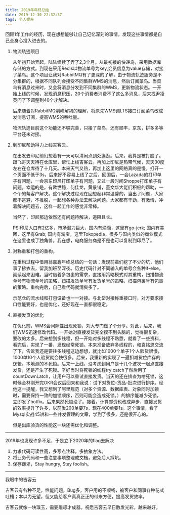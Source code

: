 ```yaml
---
title: 2019年年终总结
date: 2019-12-30 22:32:37
tags: 个人提升
---
```


回顾1年工作的经历，现在想想能够让自己记忆深刻的事情，发现这些事情都是自己全身心投入进去的。

1. 物流轨迹项目

   从年初开始弄起，陆陆续续了弄了2,3个月。从最初接的快递鸟，采用数据库存储的方式。到现在采用Redis以物流单号为key,会员信息为value存储，对接了菜鸟。这个项目让我对RabbitMQ有了更深的了解，由于物流轨迹服务是不分集群的，根据不同队列会接受不同集群WMS的消息，然后订阅菜鸟。当菜鸟有消息过来时，又会将消息分发到不同集群的WMS，更新物流状态。一开始上线的时候，发现消息积压，20个消费者消费不了这么多消息，后来找尹凌英问了下调整到40个才解决。

   后来随着对RabbitMQ削峰解耦的理解，将原先WMS调LTS接口订阅菜鸟改成发消息订阅，提高WMS的吞吐量。

   物流轨迹目前这个功能还不够完善，只接了菜鸟，还有顺丰，京东，拼多多等平台还未对接。

2. 到印尼帮助得力上线吉客云。

   在出发去印尼前幻想着有一天可以清闲点到处逛逛。后来，我算是被打脸了。跟飞哥天天待在仓库里，帮忙上线吉客云。再加上印尼是热带气候，天天30度左右在仓库待了十几天。本来天气又热，再加上这里的网络真的是慢。打开一个页面不低于3s，后来好不容易上线了之后。回国后，一会Lazada的打印单子有问题，一会京东印尼打印单子有问题，又过一段时间Shoppe打印单子有问题。幸运的是，有欧世懿，何佳龙，黄景铺，董文华大佬们积极的帮助，一个个的帮客户解决。这个解决过程现在回想起非常温馨的，当出了问题，大家都不逃避，不推脱，一起想各种办法去解决问题。大家都有干劲，有激情，冲着解决问题去，这样一起工作的感觉非常棒。

   当然了，印尼那边依然还有问题待解决，道阻且长。

   PS:印尼人口有2亿多，市场潜力巨大，国内有滴滴，这里有go-jerk; 国内有美团，这里有Grab; 国内有淘宝，这里Tokopedia。很多与国内类似的商业模式在这里也成了独角兽。我在想，电商服务商是不是也可以复制到印尼了。

3. 对称重和打包的重构。

   在重构过程中借用翁嘉鑫年终总结的一句话：发现前辈们挖了不少的坑，他们事了拂衣去，留我加班至深夜。历史代码针对不同输入的单号会各种if-else，阅读起来困难。当时借着多包裹的需求，直接用策略模式对其重构，扫描物流单号有物流单号的策略，扫描发货单号有发货单号的策略，扫描包裹号有包裹的策略。重构完后，自己看代码就清爽多了。

   示范仓的流水线和打包设备也一一对接。与北岱对接称重接口时，对方要求接口性能要好，也是优化，还好现在一直都很稳定。

4. 直接发货的优化

   在优化前，WMS会间隙性出现死锁，刘大专门做了个分享。对此，后来，我们WMS迅速修改代码。一开始对直接发货完全摸不到头脑的，觉得很复杂，要改的太多。后来想到多线程，但一开始对多线程不熟悉，就看了一些资料，看完后，实现了一番，发现经常死锁。本来准备放弃多线程的，和袁铭恩交流了下，告诉我还是要往多线程这边想想，就比如1000个单子1个人验货很慢，1000单10个人验货就会快很多。后来，我重新的实现了一遍扣减货位库存的逻辑，本地测的不死锁。后来一上线，没考虑到用户是十几个波次一起点直接发货，还是产生了死锁。辛好当时将死锁的线程try catch了然后用了countDownLatch，让用户可以重试直接发货。当天的还在排查为啥死锁，这时候金林刚开完OKR会议后回来和我说：试下对货位-货品-批次进行排序。经他这一提醒，我又想到了阿里规范（对多个资源、数据库表、对象同时加锁时，需要保持一致的加锁顺序，否则可能会造成死锁。）的排序能减少死锁，立即发了hotfix。后来果然死锁没了。接着，计算邮资也改成异步，直接发货的效率提升了许多，以前发200单要7s，现在400单要1s。这个事情，看了Mysql实战45讲和一些并发管理的文章，学到了很多，还是很开心的。
   
   但是出库验货的性能这一块还需优化和调整。

------

2019年也发现许多不足，于是立下2020年的flag去解决

1. 力求代码可读性高，多写点注释，多抽象方法。
2. 将业务代码和一些注意事项整理成文档，避免后人踩坑。
3. 保存谦卑，Stay hungry, Stay foolish。

------

我眼中的吉客云

吉客云有各种不足，性能问题，Bug多，客户用的不顺畅，被客户和同事各种花式吐槽；本以为无望，但又能给客户真真正正的带来方便，提高发货效率。

吉客云就像一块璞玉，需要雕琢才成器。祝愿吉客云早日散发光彩，越来越好。
